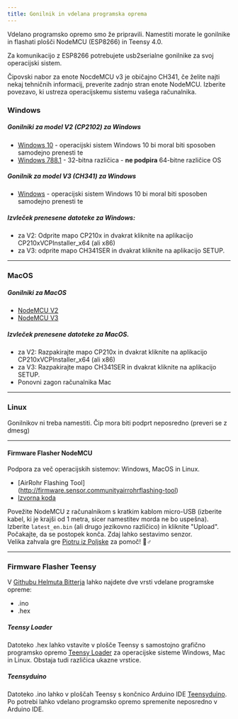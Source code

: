 ```yaml
---
title: Gonilnik in vdelana programska oprema
---
```


Vdelano programsko opremo smo že pripravili. Namestiti morate le gonilnike in flashati plošči NodeMCU (ESP8266) in Teensy 4.0.

Za komunikacijo z ESP8266 potrebujete usb2serialne gonilnike za svoj operacijski sistem.

Čipovski nabor za enote NocdeMCU v3 je običajno CH341, če želite najti nekaj tehničnih informacij, preverite zadnjo stran enote NodeMCU. Izberite povezavo, ki ustreza operacijskemu sistemu vašega računalnika.

### Windows

##### Gonilniki za model V2 (CP2102) za Windows
* [Windows 10](https://www.silabs.comdocumentspublicsoftwareCP210x_Universal_Windows_Driver.zip) - operacijski sistem Windows 10 bi moral biti sposoben samodejno prenesti te
* [Windows 788.1](https://www.silabs.comdocumentspublicsoftwareCP210x_Windows_Drivers.zip) - 32-bitna različica - **ne podpira** 64-bitne različice OS

##### Gonilnik za model V3 (CH341) za Windows
* [Windows](http://www.wch.cndownloadsfile5.html) - operacijski sistem Windows 10 bi moral biti sposoben samodejno prenesti te

##### Izvleček prenesene datoteke za Windows:
* za V2: Odprite mapo CP210x in dvakrat kliknite na aplikacijo CP210xVCPInstaller_x64 (ali x86)
* za V3: odprite mapo CH341SER in dvakrat kliknite na aplikacijo SETUP.

---

### MacOS

##### Gonilniki za MacOS
* [NodeMCU V2](https://www.silabs.comdocumentspublicsoftwareMac_OSX_VCP_Driver.zip )
* [NodeMCU V3](http://www.wch.cndownloadsfile178.html)

##### Izvleček prenesene datoteke za MacOS.
* za V2: Razpakirajte mapo CP210x in dvakrat kliknite na aplikacijo CP210xVCPInstaller_x64 (ali x86)
* za V3: Razpakirajte mapo CH341SER in dvakrat kliknite na aplikacijo SETUP.
* Ponovni zagon računalnika Mac

---

### Linux
Gonilnikov ni treba namestiti. Čip mora biti podprt neposredno (preveri se z dmesg)

---
#### Firmware Flasher NodeMCU
Podpora za več operacijskih sistemov: Windows, MacOS in Linux.

* [AirRohr Flashing Tool] (http://firmware.sensor.communityairrohrflashing-tool)
* [Izvorna koda](https://github.comopendata-stuttgartairrohr-firmware-flasher)

Povežite NodeMCU z računalnikom s kratkim kablom micro-USB (izberite kabel, ki je krajši od 1 metra, sicer namestitev morda ne bo uspešna). Izberite `latest_en.bin` (ali drugo jezikovno različico) in kliknite "Upload".
Počakajte, da se postopek konča. Zdaj lahko sestavimo senzor.
<br>
Velika zahvala gre [Piotru iz Poljske](https://dropbox.inf.re) za pomoč! 🙋♂️

---
### Firmware Flasher Teensy
V [Githubu Helmuta Bitterja](https://github.comhbitterDNMStreemasterFirmware) lahko najdete dve vrsti vdelane programske opreme:
* .ino
* .hex

##### Teensy Loader
Datoteko .hex lahko vstavite v plošče Teensy s samostojno grafično programsko opremo [Teensy Loader](https://www.pjrc.comteensyloader.html) za operacijske sisteme Windows, Mac in Linux.
Obstaja tudi različica ukazne vrstice.

##### Teensyduino
Datoteko .ino lahko v ploščah Teensy s končnico Arduino IDE [Teensyduino](https://www.pjrc.comteensyteensyduino.html).
Po potrebi lahko vdelano programsko opremo spremenite neposredno v Arduino IDE.
